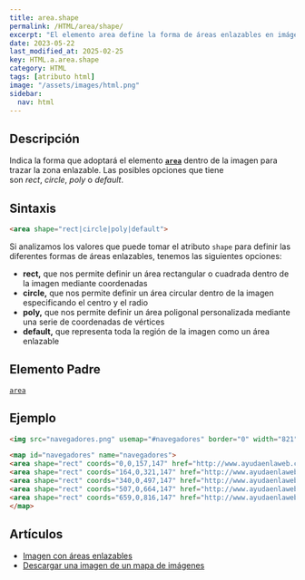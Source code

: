 ```yaml
---
title: area.shape
permalink: /HTML/area/shape/
excerpt: "El elemento area define la forma de áreas enlazables en imágenes como rectángulos o círculos."
date: 2023-05-22
last_modified_at: 2025-02-25
key: HTML.a.area.shape
category: HTML
tags: [atributo html]
image: "/assets/images/html.png"
sidebar:
  nav: html
---
```


## Descripción


Indica la forma que adoptará el elemento [**`area`**](https://www.w3api.com/HTML/area) dentro de la imagen para trazar la zona enlazable. Las posibles opciones que tiene son _rect_, _circle_, _poly_ o _default_.


## Sintaxis


```html
<area shape="rect|circle|poly|default">
```


Si analizamos los valores que puede tomar el atributo `shape` para definir las diferentes formas de áreas enlazables, tenemos las siguientes opciones:

- **rect,** que nos permite definir un área rectangular o cuadrada dentro de la imagen mediante coordenadas
- **circle,** que nos permite definir un área circular dentro de la imagen especificando el centro y el radio
- **poly,** que nos permite definir un área poligonal personalizada mediante una serie de coordenadas de vértices
- **default,** que representa toda la región de la imagen como un área enlazable

## Elemento Padre


[`area`](/HTML/area/)


## Ejemplo


```html
<img src="navegadores.png" usemap="#navegadores" border="0" width="821" height="152" alt="Navegadores" />

<map id="navegadores" name="navegadores">
<area shape="rect" coords="0,0,157,147" href="http://www.ayudaenlaweb.com/navegadores/que-es-internet-explorer/" alt="Internet Explorer" title="Internet Explorer" />
<area shape="rect" coords="164,0,321,147" href="http://www.ayudaenlaweb.com/navegadores/que-es-firefox/" alt="Firefox" title="Firefox" />
<area shape="rect" coords="340,0,497,147" href="http://www.ayudaenlaweb.com/navegadores/que-es-google-chrome/" alt="Google Chrome" title="Google Chrome" />
<area shape="rect" coords="507,0,664,147" href="http://www.ayudaenlaweb.com/navegadores/que-es-safari/" alt="Safari" title="Safari" />
<area shape="rect" coords="659,0,816,147" href="http://www.ayudaenlaweb.com/navegadores/que-es-opera/" alt="Opera" title="Opera" />
</map>
```


## Artículos

- [Imagen con áreas enlazables](http://lineadecodigo.com/html/imagen-con-areas-enlazables/)
- [Descargar una imagen de un mapa de imágenes](https://lineadecodigo.com/html5/descargar-una-imagen-de-un-mapa-de-imagenes/)
